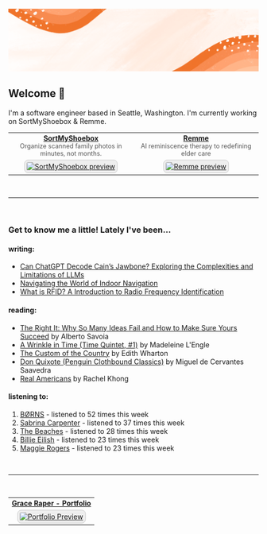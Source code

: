 ![](https://github.com/grace-raper/grace-raper/blob/main/github-readme-header.gif)
## Welcome 👋
I'm a software engineer based in Seattle, Washington. I'm currently working on SortMyShoebox & Remme.
<table>
  <tr>
    <td align="center" width="50%">
      <a href="https://sortmyshoebox.com" target="_blank">
        <strong>SortMyShoebox</strong>
      </a>
      <div style="font-size: 0.9em; color: #555;">
        Organize scanned family photos in minutes, not months.
      </div>
    </td>
    <td align="center" width="50%">
      <a href="https://tryremme.com" target="_blank">
        <strong>Remme</strong>
      </a>
      <div style="font-size: 0.9em; color: #555;">
        AI reminiscence therapy to redefining elder care
      </div>
    </td>
  </tr>
  <tr>
    <td align="center" width="50%">
      <a href="https://sortmyshoebox.com" target="_blank">
        <img 
          src="https://sortmyshoebox.com/social-preview.png" 
          alt="SortMyShoebox preview" 
          style="border:1px solid #ccc; border-radius:8px; padding:4px; width:90%; aspect-ratio: 16/9; object-fit: cover; background-color: #eee;" 
          onerror="this.onerror=null;this.src='https://via.placeholder.com/1280x720?text=SortMyShoebox';" />
      </a>
    </td>
    <td align="center" width="50%">
      <a href="https://tryremme.com" target="_blank">
        <img 
          src="https://tryremme.com/social-preview.png" 
          alt="Remme preview" 
          style="border:1px solid #ccc; border-radius:8px; padding:4px; width:90%; aspect-ratio: 16/9; object-fit: cover; background-color: #eee;" 
          onerror="this.onerror=null;this.src='https://via.placeholder.com/1280x720?text=Remme';" />
      </a>
    </td>
  </tr>
</table>

<br/>

---
<br/>

### Get to know me a little! Lately I've been...

#### writing: 
- [Can ChatGPT Decode Cain’s Jawbone? Exploring the Complexities and Limitations of LLMs](https://medium.com/@graceiraper/can-chatgtp-decode-cains-jawbone-f1b479cf083e)
- [Navigating the World of Indoor Navigation](https://medium.com/@graceiraper/navigating-the-world-of-indoor-navigation-7b71f15d72c4)
- [What is RFID? A Introduction to Radio Frequency Identification](https://medium.com/@graceiraper/what-is-rfid-technology-615c47b8c411)
  
#### reading:
   <!-- GOODREADS-LIST:START -->
- [The Right It: Why So Many Ideas Fail and How to Make Sure Yours Succeed](https://www.goodreads.com/review/show/7820955838?utm_medium=api&utm_source=rss) by Alberto Savoia
- [A Wrinkle in Time (Time Quintet, #1)](https://www.goodreads.com/review/show/5813625785?utm_medium=api&utm_source=rss) by Madeleine L&apos;Engle
- [The Custom of the Country](https://www.goodreads.com/review/show/7693530275?utm_medium=api&utm_source=rss) by Edith Wharton
- [Don Quixote (Penguin Clothbound Classics)](https://www.goodreads.com/review/show/6315059304?utm_medium=api&utm_source=rss) by Miguel de Cervantes Saavedra
- [Real Americans](https://www.goodreads.com/review/show/7341366815?utm_medium=api&utm_source=rss) by Rachel Khong
<!-- GOODREADS-LIST:END -->

#### listening to:
<!-- LASTFM-TOP-ARTIST:START -->
1. [BØRNS](https://www.last.fm/music/B%C3%98RNS) - listened to 52 times this week
2. [Sabrina Carpenter](https://www.last.fm/music/Sabrina+Carpenter) - listened to 37 times this week
3. [The Beaches](https://www.last.fm/music/The+Beaches) - listened to 28 times this week
4. [Billie Eilish](https://www.last.fm/music/Billie+Eilish) - listened to 23 times this week
5. [Maggie Rogers](https://www.last.fm/music/Maggie+Rogers) - listened to 23 times this week
<!-- LASTFM-TOP-ARTIST:STOP -->

<br/>

---
<br/>

<table>
  <tr>
    <td align="center" width="100%">
      <a href="https://graceraper.com" target="_blank">
        <strong>Grace Raper - Portfolio</strong>
      </a>
    </td>
  </tr>
  <tr>
    <td align="center" width="50%">
      <a href="https://graceraper.com" target="_blank">
        <img 
          src="https://graceraper.com/social-preview.png" 
          alt="Portfolio Preview" 
          style="border:1px solid #ccc; border-radius:8px; padding:4px; width:90%; aspect-ratio: 16/9; object-fit: cover; background-color: #eee;" 
          onerror="this.onerror=null;this.src='https://via.placeholder.com/1280x720?text=Porfolio';" />
      </a>
    </td>
  </tr>
</table>

<!--
**grace-raper/grace-raper** is a ✨ _special_ ✨ repository because its `README.md` (this file) appears on your GitHub profile.

Here are some ideas to get you started:

- 🔭 I’m currently working on ...
- 🌱 I’m currently learning ...
- 👯 I’m looking to collaborate on ...
- 🤔 I’m looking for help with ...
- 💬 Ask me about ...
- 📫 How to reach me: ...
- 😄 Pronouns: ...
- ⚡ Fun fact: ...
- 🔭 I’m currently on a journey to build **great** things
- 🌱 I’m currently learning **everything** 🤓
- 🤝 I’m looking for help with **finding projects to contribute to!**
- 💬 Ask me about **open source, web development, and community management**
- 📫 Reach me out at
<div>
<details>
  <summary>🧑 More about me</summary>
</details>
</p>
-->

